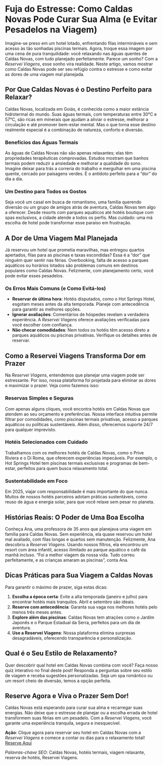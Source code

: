 # Fuja do Estresse: Como Caldas Novas Pode Curar Sua Alma (e Evitar Pesadelos na Viagem)

Imagine-se preso em um hotel lotado, enfrentando filas intermináveis e sem acesso às tão sonhadas piscinas termais. Agora, troque essa imagem por uma cena de pura tranquilidade: você relaxando nas águas quentes de Caldas Novas, com tudo planejado perfeitamente. Parece um sonho? Com a *Reservei Viagens*, esse sonho vira realidade. Neste artigo, vamos mostrar como Caldas Novas pode ser seu refúgio contra o estresse e como evitar as dores de uma viagem mal planejada.

## Por Que Caldas Novas é o Destino Perfeito para Relaxar?

Caldas Novas, localizada em Goiás, é conhecida como a maior estância hidrotermal do mundo. Suas águas termais, com temperaturas entre 30°C e 57°C, são ricas em minerais que ajudam a aliviar o estresse, melhorar a circulação e até promover bem-estar mental. Mas o que torna esse destino realmente especial é a combinação de natureza, conforto e diversão.

### Benefícios das Águas Termais

As águas de Caldas Novas não são apenas relaxantes; elas têm propriedades terapêuticas comprovadas. Estudos mostram que banhos termais podem reduzir a ansiedade e melhorar a qualidade do sono. Imagine deixar para trás a correria do trabalho e mergulhar em uma piscina quente, cercado por paisagens verdes. É o antídoto perfeito para a “dor” do dia a dia.

### Um Destino para Todos os Gostos

Seja você um casal em busca de romantismo, uma família querendo diversão ou um grupo de amigos atrás de aventura, Caldas Novas tem algo a oferecer. Desde resorts com parques aquáticos até hotéis boutique com spas exclusivos, a cidade atende a todos os perfis. Mas cuidado: uma má escolha de hotel pode transformar esse paraíso em frustração.

## A Dor de Uma Viagem Mal Planejada

Já reservou um hotel que prometia maravilhas, mas entregou quartos apertados, filas para as piscinas e taxas escondidas? Essa é a “dor” que ninguém quer sentir nas férias. Overbooking, falta de acesso a parques aquáticos ou horários lotados são problemas comuns em destinos populares como Caldas Novas. Felizmente, com planejamento certo, você pode evitar esses pesadelos.

### Os Erros Mais Comuns (e Como Evitá-los)

- **Reservar de última hora**: Hotéis disputados, como o Hot Springs Hotel, esgotam meses antes da alta temporada. Planeje com antecedência para garantir as melhores opções.
- **Ignorar avaliações**: Comentários de hóspedes revelam a verdadeira experiência. A *Reservei Viagens* oferece avaliações verificadas para você escolher com confiança.
- **Não checar comodidades**: Nem todos os hotéis têm acesso direto a parques aquáticos ou piscinas privativas. Verifique os detalhes antes de reservar.

## Como a Reservei Viagens Transforma Dor em Prazer

Na *Reservei Viagens*, entendemos que planejar uma viagem pode ser estressante. Por isso, nossa plataforma foi projetada para eliminar as dores e maximizar o prazer. Veja como fazemos isso:

### Reservas Simples e Seguras

Com apenas alguns cliques, você encontra hotéis em Caldas Novas que atendem ao seu orçamento e preferências. Nossa interface intuitiva permite filtrar por comodidades, como piscinas termais privativas, acesso a parques aquáticos ou políticas sustentáveis. Além disso, oferecemos suporte 24/7 para qualquer imprevisto.

### Hotéis Selecionados com Cuidado

Trabalhamos com os melhores hotéis de Caldas Novas, como o Prive Riviera e o Di Roma, que oferecem experiências impecáveis. Por exemplo, o Hot Springs Hotel tem piscinas termais exclusivas e programas de bem-estar, perfeitos para quem busca relaxamento total.

### Sustentabilidade em Foco

Em 2025, viajar com responsabilidade é mais importante do que nunca. Muitos de nossos hotéis parceiros adotam práticas sustentáveis, como reuso de água e energia solar, para que você relaxe sem pesar no planeta.

## Histórias Reais: O Poder de Uma Boa Escolha

Conheça Ana, uma professora de 35 anos que planejava uma viagem em família para Caldas Novas. Sem experiência, ela quase reservou um hotel mal avaliado, com filas longas e quartos sem manutenção. Felizmente, Ana descobriu a *Reservei Viagens*. Usando nossos filtros, ela encontrou um resort com área infantil, acesso ilimitado ao parque aquático e café da manhã incluso. “Foi a melhor viagem da nossa vida. Tudo correu perfeitamente, e as crianças amaram as piscinas”, conta Ana.

## Dicas Práticas para Sua Viagem a Caldas Novas

Para garantir o máximo de prazer, siga estas dicas:

1. **Escolha a época certa**: Evite a alta temporada (janeiro e julho) para encontrar hotéis mais tranquilos. Abril e setembro são ideais.
2. **Reserve com antecedência**: Garanta sua vaga nos melhores hotéis pelo menos três meses antes.
3. **Explore além das piscinas**: Caldas Novas tem atrações como o Jardim Japonês e o Parque Estadual da Serra, perfeitos para um dia de aventura.
4. **Use a Reservei Viagens**: Nossa plataforma elimina surpresas desagradáveis, oferecendo transparência e personalização.

## Qual é o Seu Estilo de Relaxamento?

Quer descobrir qual hotel em Caldas Novas combina com você? Faça nosso quiz interativo no final deste post! Responda a perguntas sobre seu estilo de viagem e receba sugestões personalizadas. Seja um spa romântico ou um resort cheio de diversão, temos a opção perfeita.

## Reserve Agora e Viva o Prazer Sem Dor!

Caldas Novas está esperando para curar sua alma e recarregar suas energias. Não deixe que o estresse de planejar ou a escolha errada de hotel transformem suas férias em um pesadelo. Com a *Reservei Viagens*, você garante uma experiência tranquila, segura e inesquecível.

**Ação**: Clique agora para reservar seu hotel em Caldas Novas com a *Reservei Viagens* e comece a contar os dias para o relaxamento total! [Reserve Aqui](#)

*Palavras-chave SEO*: Caldas Novas, hotéis termais, viagem relaxante, reserva de hotéis, Reservei Viagens.